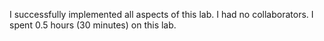 I successfully implemented all aspects of this lab. I had no collaborators.
I spent 0.5 hours (30 minutes) on this lab.
